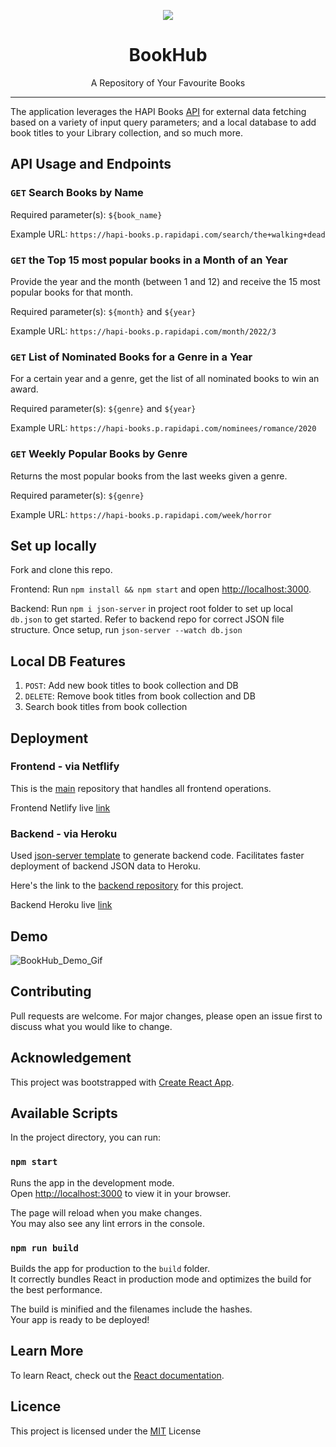 <p align="center"><img src="https://img.icons8.com/plasticine/344/apple-books.png" /></p>

<h1 align="center">BookHub</h1>

<p align="center"> A Repository of Your Favourite Books </p>

<hr/>

The application leverages the HAPI Books <a href="https://rapidapi.com/roftcomp-laGmBwlWLm/api/hapi-books/">API</a> for external data fetching based on a variety of input query parameters; and a local database to add book titles to your Library collection, and so much more.

## API Usage and Endpoints

### `GET` Search Books by Name
Required parameter(s): `${book_name}`

Example URL: `https://hapi-books.p.rapidapi.com/search/the+walking+dead`


### `GET` the Top 15 most popular books in a Month of an Year
Provide the year and the month (between 1 and 12) and receive the 15 most popular books for that month.

Required parameter(s): `${month}` and `${year}`

Example URL: `https://hapi-books.p.rapidapi.com/month/2022/3`


### `GET` List of Nominated Books for a Genre in a Year
For a certain year and a genre, get the list of all nominated books to win an award.

Required parameter(s): `${genre}` and `${year}`

Example URL: `https://hapi-books.p.rapidapi.com/nominees/romance/2020`


### `GET` Weekly Popular Books by Genre
Returns the most popular books from the last weeks given a genre.

Required parameter(s): `${genre}` 

Example URL: `https://hapi-books.p.rapidapi.com/week/horror`

## Set up locally
Fork and clone this repo.

Frontend: Run `npm install && npm start` and open [http://localhost:3000](http://localhost:3000).

Backend: Run `npm i json-server` in project root folder to set up local `db.json` to get started. Refer to backend repo for correct JSON file structure. Once setup, run `json-server --watch db.json` 

## Local DB Features
 
1. `POST`: Add new book titles to book collection and DB</li>
2. `DELETE`: Remove book titles from book collection and DB</li>
3. Search book titles from book collection</li>
 
## Deployment
### Frontend - via Netflify
This is the [main](https://github.com/citixenken/BookHub) repository that handles all frontend operations.

Frontend Netlify live [link](https://bookhub-app.netlify.app/)

### Backend - via Heroku
Used [json-server template](https://github.com/learn-co-curriculum/json-server-template) to generate backend code. Facilitates faster deployment of backend JSON data to Heroku.

Here's the link to the [backend repository](https://github.com/citixenken/json-server-bookhub-backend) for this project.

Backend Heroku live [link](https://bookhub-app.herokuapp.com/)

## Demo
![BookHub_Demo_Gif](public/bookhub-app.gif)

## Contributing

Pull requests are welcome. For major changes, please open an issue first to discuss what you would like to change.

## Acknowledgement

This project was bootstrapped with [Create React App](https://github.com/facebook/create-react-app).

## Available Scripts

In the project directory, you can run:

### `npm start`

Runs the app in the development mode.\
Open [http://localhost:3000](http://localhost:3000) to view it in your browser.

The page will reload when you make changes.\
You may also see any lint errors in the console.

### `npm run build`

Builds the app for production to the `build` folder.\
It correctly bundles React in production mode and optimizes the build for the best performance.

The build is minified and the filenames include the hashes.\
Your app is ready to be deployed!

## Learn More

To learn React, check out the [React documentation](https://reactjs.org/).

## Licence
This project is licensed under the <a href="https://choosealicense.com/licenses/mit/">MIT</a> License



